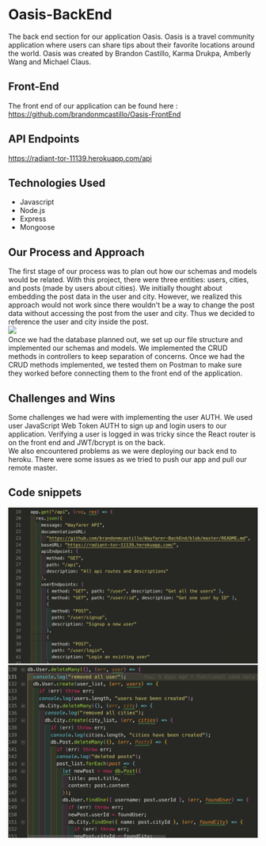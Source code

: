 # Oasis-BackEnd
The back end section for our application Oasis. Oasis is a travel community application where users can share tips about their favorite locations around the world. Oasis was created by Brandon Castillo, Karma Drukpa, Amberly Wang and Michael Claus.

## Front-End
The front end of our application can be found here : https://github.com/brandonmcastillo/Oasis-FrontEnd

## API Endpoints
https://radiant-tor-11139.herokuapp.com/api
## Technologies Used
- Javascript
- Node.js
- Express
- Mongoose
## Our Process and Approach
The first stage of our process was to plan out how our schemas and models would be related. With this project, there were three entities: users, cities, and posts (made by users about cities). We initially thought about embedding the post data in the user and city. However, we realized this approach would not work since there wouldn't be a way to change the post data without accessing the post from the user and city. Thus we decided to reference the user and city inside the post.
<br />
![](https://trello-attachments.s3.amazonaws.com/5c7d6628351a436652f4b9ac/5c7d7e47811a751467e0c407/654951fd7c9acf6bb0e966a13774abaa/IMG_5453.jpg)
<br />
Once we had the database planned out, we set up our file structure and implemented our schemas and models. We implemented the CRUD methods in controllers to keep separation of concerns. Once we had the CRUD methods implemented, we tested them on Postman to make sure they worked before connecting them to the front end of the application.
## Challenges and Wins
Some challenges we had were with implementing the user AUTH. We used user JavaScript Web Token AUTH to sign up and login users to our application.  Verifying a user is logged in was tricky since the React router is on the front end and JWT/bcrypt is on the back.
<br />
We also encountered problems as we were deploying our back end to heroku. There were some issues as we tried to push our app and pull our remote master.
## Code snippets
![](README_assets/api_docs.png)
![](README_assets/seeds.png)
